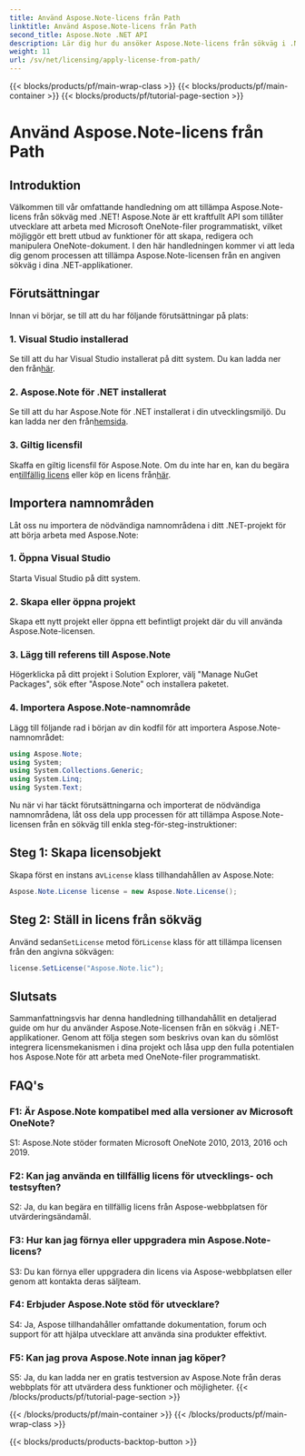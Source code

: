 ```yaml
---
title: Använd Aspose.Note-licens från Path
linktitle: Använd Aspose.Note-licens från Path
second_title: Aspose.Note .NET API
description: Lär dig hur du ansöker Aspose.Note-licens från sökväg i .NET-applikationer. Lås upp den fulla potentialen av OneNote-filmanipulation med Aspose.Note.
weight: 11
url: /sv/net/licensing/apply-license-from-path/
---
```


{{< blocks/products/pf/main-wrap-class >}}
{{< blocks/products/pf/main-container >}}
{{< blocks/products/pf/tutorial-page-section >}}

# Använd Aspose.Note-licens från Path

## Introduktion

Välkommen till vår omfattande handledning om att tillämpa Aspose.Note-licens från sökväg med .NET! Aspose.Note är ett kraftfullt API som tillåter utvecklare att arbeta med Microsoft OneNote-filer programmatiskt, vilket möjliggör ett brett utbud av funktioner för att skapa, redigera och manipulera OneNote-dokument. I den här handledningen kommer vi att leda dig genom processen att tillämpa Aspose.Note-licensen från en angiven sökväg i dina .NET-applikationer.

## Förutsättningar

Innan vi börjar, se till att du har följande förutsättningar på plats:

### 1. Visual Studio installerad

 Se till att du har Visual Studio installerat på ditt system. Du kan ladda ner den från[här](https://visualstudio.microsoft.com/downloads/).

### 2. Aspose.Note för .NET installerat

 Se till att du har Aspose.Note för .NET installerat i din utvecklingsmiljö. Du kan ladda ner den från[hemsida](https://releases.aspose.com/note/net/).

### 3. Giltig licensfil

 Skaffa en giltig licensfil för Aspose.Note. Om du inte har en, kan du begära en[tillfällig licens](https://purchase.aspose.com/temporary-license/) eller köp en licens från[här](https://purchase.aspose.com/buy).

## Importera namnområden

Låt oss nu importera de nödvändiga namnområdena i ditt .NET-projekt för att börja arbeta med Aspose.Note:

### 1. Öppna Visual Studio

Starta Visual Studio på ditt system.

### 2. Skapa eller öppna projekt

Skapa ett nytt projekt eller öppna ett befintligt projekt där du vill använda Aspose.Note-licensen.

### 3. Lägg till referens till Aspose.Note

Högerklicka på ditt projekt i Solution Explorer, välj "Manage NuGet Packages", sök efter "Aspose.Note" och installera paketet.

### 4. Importera Aspose.Note-namnområde

Lägg till följande rad i början av din kodfil för att importera Aspose.Note-namnområdet:

```csharp
using Aspose.Note;
using System;
using System.Collections.Generic;
using System.Linq;
using System.Text;
```

Nu när vi har täckt förutsättningarna och importerat de nödvändiga namnområdena, låt oss dela upp processen för att tillämpa Aspose.Note-licensen från en sökväg till enkla steg-för-steg-instruktioner:

## Steg 1: Skapa licensobjekt

 Skapa först en instans av`License` klass tillhandahållen av Aspose.Note:

```csharp
Aspose.Note.License license = new Aspose.Note.License();
```

## Steg 2: Ställ in licens från sökväg

Använd sedan`SetLicense` metod för`License` klass för att tillämpa licensen från den angivna sökvägen:

```csharp
license.SetLicense("Aspose.Note.lic");
```

## Slutsats

Sammanfattningsvis har denna handledning tillhandahållit en detaljerad guide om hur du använder Aspose.Note-licensen från en sökväg i .NET-applikationer. Genom att följa stegen som beskrivs ovan kan du sömlöst integrera licensmekanismen i dina projekt och låsa upp den fulla potentialen hos Aspose.Note för att arbeta med OneNote-filer programmatiskt.

## FAQ's

### F1: Är Aspose.Note kompatibel med alla versioner av Microsoft OneNote?

S1: Aspose.Note stöder formaten Microsoft OneNote 2010, 2013, 2016 och 2019.

### F2: Kan jag använda en tillfällig licens för utvecklings- och testsyften?

S2: Ja, du kan begära en tillfällig licens från Aspose-webbplatsen för utvärderingsändamål.

### F3: Hur kan jag förnya eller uppgradera min Aspose.Note-licens?

S3: Du kan förnya eller uppgradera din licens via Aspose-webbplatsen eller genom att kontakta deras säljteam.

### F4: Erbjuder Aspose.Note stöd för utvecklare?

S4: Ja, Aspose tillhandahåller omfattande dokumentation, forum och support för att hjälpa utvecklare att använda sina produkter effektivt.

### F5: Kan jag prova Aspose.Note innan jag köper?

S5: Ja, du kan ladda ner en gratis testversion av Aspose.Note från deras webbplats för att utvärdera dess funktioner och möjligheter.
{{< /blocks/products/pf/tutorial-page-section >}}

{{< /blocks/products/pf/main-container >}}
{{< /blocks/products/pf/main-wrap-class >}}

{{< blocks/products/products-backtop-button >}}
